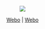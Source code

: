 <div align="center">
  <p>
    <img src="https://github-readme-stats.vercel.app/api?username=winks&show_icons=true&icon_color=805AD5&text_color=718096&bg_color=ffffff&hide_title=true&hide_border=true" />
  </p>
  <p>
  <a href ="https://weibo.com/xiaohou0222?is_all=1">Webo</a> |  <a href ="https://weibo.com/xiaohou0222?is_all=1">Webo</a>
    
  </p>
</div>

